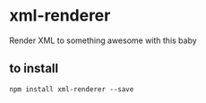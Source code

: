 # xml-renderer

Render XML to something awesome with this baby

## to install

```
npm install xml-renderer --save
```
